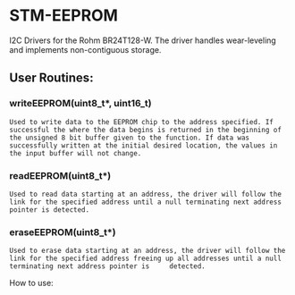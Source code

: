 # STM-EEPROM

I2C Drivers for the Rohm BR24T128-W. The driver handles wear-leveling and implements non-contiguous storage.

## User Routines:
  ### writeEEPROM(uint8_t*, uint16_t)
    Used to write data to the EEPROM chip to the address specified. If successful the where the data begins is returned in the beginning of the unsigned 8 bit buffer given to the function. If data was successfully written at the initial desired location, the values in the input buffer will not change.
  ### readEEPROM(uint8_t*)
    Used to read data starting at an address, the driver will follow the link for the specified address until a null terminating next address pointer is detected.
  ### eraseEEPROM(uint8_t*)
    Used to erase data starting at an address, the driver will follow the link for the specified address freeing up all addresses until a null terminating next address pointer is     detected.
How to use:
  
